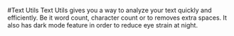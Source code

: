 #Text Utils
Text Utils gives you a way to analyze your text quickly and efficiently. Be it word count, character count or to removes extra spaces.
It also has dark mode feature in order to reduce eye strain at night.
